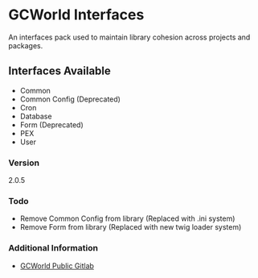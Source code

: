 # GCWorld Interfaces

An interfaces pack used to maintain library cohesion across projects and packages.

## Interfaces Available 

  - Common
  - Common Config (Deprecated) 
  - Cron
  - Database
  - Form (Deprecated)
  - PEX
  - User

### Version
2.0.5

### Todo

  - Remove Common Config from library (Replaced with .ini system)
  - Remove Form from library (Replaced with new twig loader system)

### Additional Information

* [GCWorld Public Gitlab](https://gitlab.konghack.com/groups/GCWorld)
